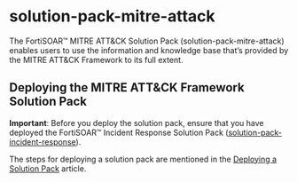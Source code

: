 # solution-pack-mitre-attack

The FortiSOAR™ MITRE ATT&CK Solution Pack (solution-pack-mitre-attack) enables users to use the information and knowledge base that’s provided by the MITRE ATT&CK Framework to its full extent. 

## Deploying the MITRE ATT&CK Framework Solution Pack

**Important**: Before you deploy the solution pack, ensure that you have deployed the FortiSOAR™ Incident Response Solution Pack ([solution-pack-incident-response](https://github.com/fortinet-fortisoar/solution-pack-incident-response)).

The steps for deploying a solution pack are mentioned in the [Deploying a Solution Pack](https://github.com/fortinet-fortisoar/how-tos/blob/main/DeployingASolutionPack.md) article.

